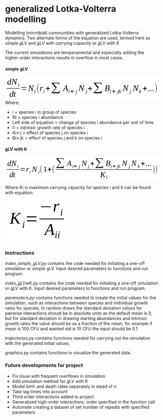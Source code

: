 # generalized Lotka-Volterra modelling
Modelling (microbial) communities with generalized Lotka-Volterra dynamics. Two alternate forms of the equation are used, termed here as *simple gLV* and *gLV with carrying capacity* or *gLV with K*

The current simulations are temperamental and especially adding the higher-order interactions results in overflow in most cases.

#### simple gLV
![simple gLV equation](equations/simple_gLV.png)
Where:
- i = species i in group of species
- Ni = species i abundance
- Left side of equation = change of species i abundance per unit of time
- ri = intrinsic growth rate of species i
- Ai<-j = effect of species j on species i
- Bi<-jk = effect of species j and k on species i

#### gLV with K
![gLV with K](equations/gLV_with_K.png)

Where Ki is maximum carrying capacity for species i and it can be found with equation:

![define K](equations/def_K.png) 

### Instructions
*index_simple_gLV.py* contains the code needed for initiating a one-off simulation or simple gLV. Input desired parameters to functions and run program.

*index_gLVwK.py* contains the code needed for initiating a one-off simulation or gLV with K. Input desired parameters to functions and run program.

*parameters.py* contains functions needed to create the initial values for the simulation, such as interactions between species and individual growth rates for species. In random draws the standard deviation values for pairwise interactions should be in absolute units as the default mean is 0, but for standard deviation in drawing starting abundances and intrinsic growth rates the value should be as a fraction of the mean, for example if mean is 100 CFU and wanted std is 10 CFU the input should be 0.1

*trajectories.py* contains functions needed for carrying out the simulation with the generated initial values.

*graphics.py* contains functions to visualize the generated data.

### Future developments for project
- Fix issue with frequent overflows in simulation
- Add simulation method for gLV with K
- Model birth and death rates separately in stead of ri
- Take lag times into account
- Third order interactions added to project
- Generalized high-order interactions, order specified in the function call
- Automate creating a dataset of set number of repeats with specified parameters
